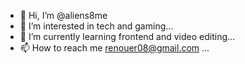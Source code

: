 - 👋 Hi, I’m @aliens8me
- 👀 I’m interested in tech and gaming...
- 🌱 I’m currently learning frontend and video editing...
- 📫 How to reach me renouer08@gmail.com ...

<!---
aliens8me/aliens8me is a ✨ special ✨ repository because its `README.md` (this file) appears on your GitHub profile.
You can click the Preview link to take a look at your changes.
--->
